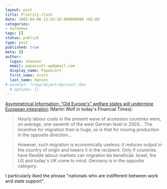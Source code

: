 ```yaml
---
layout: post
title: Priority clash
date: 2005-04-06 12:54:20.000000000 +02:00
categories:
- euronews
tags: []
status: publish
type: post
published: true
meta: {}
author:
  login: shanson
  email: papascott-wp@gmail.com
  display_name: PapaScott
  first_name: Scott
  last_name: Hanson
# excerpt: !ruby/object:Hpricot::Doc
  # options: {}
---
```

<p><a href="http://www.janegalt.net/blog/archives/005250.html" title="Asymmetrical Information: Priority clash">Asymmetrical Information: "Old Europe's" welfare states will undermine European integration</a> (Martin Wolf in today's Financial Times):</p>
<blockquote><p>Hourly labour costs in the present wave of accession countries were, on average, one-seventh of the west German level in 2003... The incentive for migration then is huge, as is that for moving production in the opposite direction... </p></blockquote>
<blockquote><p>However, such migration is economically useless: it reduces output in the country of origin and lowers it in the recipient. Only if countries have flexible labour markets can migration be beneficial. Israel, the US and today's UK come to mind. Germany is in the opposite category.</p></blockquote>
<p>I particularly liked the phrase "nationals who are indifferent between work and state support".</p>
